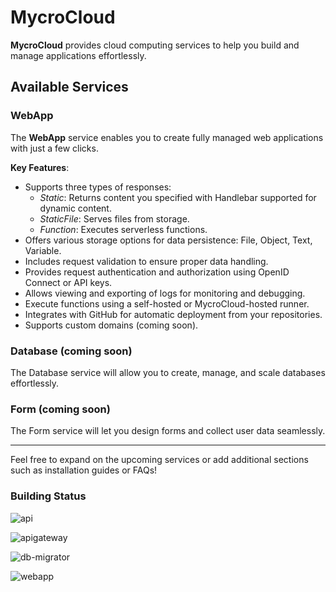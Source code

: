 # MycroCloud
**MycroCloud** provides cloud computing services to help you build and manage applications effortlessly.

## Available Services
### WebApp
The **WebApp** service enables you to create fully managed web applications with just a few clicks.

**Key Features**:
- Supports three types of responses:
    - *Static*: Returns content you specified with Handlebar supported for dynamic content.
    - *StaticFile*: Serves files from storage.
    - *Function*: Executes serverless functions.
- Offers various storage options for data persistence:
File, Object, Text, Variable.
- Includes request validation to ensure proper data handling.
- Provides request authentication and authorization using OpenID Connect or API keys.
- Allows viewing and exporting of logs for monitoring and debugging.
- Execute functions using a self-hosted or MycroCloud-hosted runner.
- Integrates with GitHub for automatic deployment from your repositories.
- Supports custom domains (coming soon).

### Database (coming soon)
The Database service will allow you to create, manage, and scale databases effortlessly.

### Form (coming soon)
The Form service will let you design forms and collect user data seamlessly.

<hr>
Feel free to expand on the upcoming services or add additional sections such as installation guides or FAQs!

### Building Status
![api](https://github.com/mycrocloud/mycrocloud/actions/workflows/api.yml/badge.svg)

![apigateway](https://github.com/mycrocloud/mycrocloud/actions/workflows/apigateway.yml/badge.svg)

![db-migrator](https://github.com/mycrocloud/mycrocloud/actions/workflows/db-migrator.yml/badge.svg)

![webapp](https://github.com/mycrocloud/mycrocloud/actions/workflows/webapp.yml/badge.svg)
